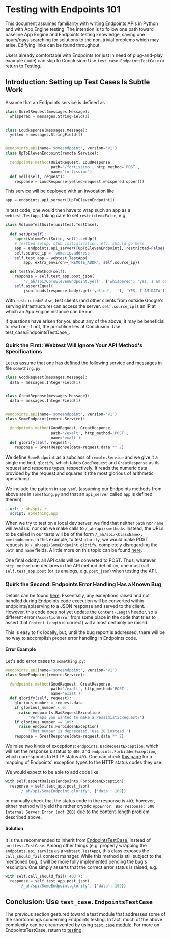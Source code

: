 <!--
Copyright 2015 The Chromium Authors. All rights reserved.
Use of this source code is governed by a BSD-style license that can be
found in the LICENSE file.
-->

# Testing with Endpoints 101

This document assumes familiarity with writing Endpoints APIs in Python
and with App Engine testing. The intention is to follow one path toward
baseline App Engine and Endpoints testing knowledge, saving one hours/days
searching for solutions to the non-trivial problems which may
arise. Edifying links can be found throughout.

Users already comfortable with Endpoints (or just in need of
plug-and-play example code) can skip to
Conclusion: Use `test_case.EndpointsTestCase` or return to
[Testing](testing.md).

## Introduction: Setting up Test Cases Is Subtle Work

Assume that an Endpoints service is defined as

```python
class QuietRequest(messages.Message):
  whispered = messages.StringField(1)


class LoudReponse(messages.Message):
  yelled = messages.StringField(1)


@endpoints.api(name='someendpoint', version='v1')
class UpToElevenEndpoint(remote.Service):

  @endpoints.method(QuietRequest, LoudResponse,
                    path='/fortissimo', http_method='POST',
                    name='fortissimo')
  def yell(self, request):
    response = LoudResponse(yelled=request.whispered.upper())
```

This service will be deployed with an invocation like

```python
app = endpoints.api_server([UpToElevenEndpoint])
```

In test code, one would then have to wrap such an app as a
`webtest.TestApp`, taking care to set `restricted=False`, e.g.

```python
class VolumeTestSuite(unittest.TestCase):

  def setUp(self):
    super(VolumeTestSuite, self).setUp()
    # testbed setup, stub initialization, etc. should go here
    app = endpoints.api_server([UpToElevenEndpoint], restricted=False)
    self.source_ip = 'some.ip.address'
    self.test_app = webtest.TestApp(
        app, extra_environ={'REMOTE_ADDR', self.source_ip})

  def testYellMethod(self):
    response = self.test_app.post_json(
        '/_ah/spi/UpToElevenEndpoint.yell', {'whispered': 'yes, I am data'})
    self.assertEqual(
        json.loads(response.body).get('yelled', ''), 'YES, I AM DATA')
```

With `restricted=False`, test clients (and other clients from outside
Google's serving infrastructure) can access the server. `self.source_ip`
is an IP at which an App Engine instance can be run.

If questions have arisen for you about any of the above, it may be
beneficial to read on; if not, the punchline lies at
Conclusion: Use test\_case.EndpointsTestCase\_.

### Quirk the First: Webtest Will Ignore Your API Method's Specifications

Let us assume that one has defined the following service and messages in
file `something.py`:

```python
class GoodRequest(messages.Message):
  data = messages.IntegerField(1)


class GreatReponse(messages.Message):
  data = messages.IntegerField(1)


@endpoints.api(name='someendpoint', version='v1')
class SomeEndpoint(remote.Service):

  @endpoints.method(GoodRequest, GreatResponse,
                    path='/exalt', http_method='POST',
                    name='exalt')
  def glorify(self, request):
    response = GreatResponse(data=request.data ** 2)
```

We define `SomeEndpoint` as a subclass of `remote.Service` and we give
it a single method, `glorify`, which takes `GoodRequest` and
`GreatResponse` as its request and response types, respectively. It
reads the numeric data provided by the request and squares it (the most
glorious of arithmetic operations).

We include the pattern in `app.yaml` (assuming our Endpoints methods
from above are in `something.py` and that an `api_server` called `app` is
defined therein):

```yaml
- url: /_ah/spi/.*
  script: something.app
```

When we try to test on a local dev server, we find that neither `path`
nor `name` will avail us, nor can we make calls to `/_ah/api/<method>`.
Instead, the URLs to be called in our tests will be of the form
`/_ah/spi/<ClassName>.<methodname>`. In this example, to test `glorify`,
we would make POST requests to `/_ah/spi/SomeEndpoint.glorify`,
completely disregarding the `path` and `name` fields. A little more on
this topic can be found
[here](http://stackoverflow.com/questions/20384743/how-to-unit-test-google-cloud-endpoints).

One final oddity: all API calls will be converted to POST. Thus,
whatever `http_method` one declares in the API method definition, one
must call `self.test_app.post` (or its analogs, e.g. `post_json`) when
testing the API.

### Quirk the Second: Endpoints Error Handling Has a Known Bug

Details can be found
[here](https://code.google.com/p/googleappengine/issues/detail?id=10544).
Essentially, any exceptions raised and not handled during Endpoints code
execution will be converted within endpoints/apiserving to a JSON
response and served to the client. However, this code does not yet
update the `Content-Length` header, so a different error
(`AssertionError` from some place in the code that tries to assert that
`Content-Length` is correct) will almost certainly be raised.

This is easy to fix locally, but, until the bug report is addressed,
there will be no way to accomplish proper error handling in Endpoints
code.

#### Error Example

Let's add error cases to `something.py`:

```python
@endpoints.api(name='someendpoint', version='v1')
class SomeEndpoint(remote.Service):

  @endpoints.method(GoodRequest, GreatResponse,
                    path='/exalt', http_method='POST',
                    name='exalt')
  def glorify(self, request):
    glorious_number = request.data
    if glorious_number < 0:
      raise endpoints.BadRequestException(
          'Perhaps you wanted to make a PessimisticRequest?')
    if glorious_number == 109:
      raise endpoints.ForbiddenException(
          'That number is deprecated. Use 28 instead.')
    response = GreatResponse(data=request.data ** 2)
```

We raise two kinds of exceptions: `endpoints.BadRequestException`, which
will set the response's status to `400`, and
`endpoints.ForbiddenException`, which corresponds to HTTP status `403`.
One can check [this
page](https://cloud.google.com/appengine/docs/python/endpoints/exceptions)
for a mapping of Endpoints' exception types to the HTTP status codes
they use.

We would expect to be able to add code like

```python
with self.assertRaises(endpoints.ForbiddenException):
  response = self.test_app.post_json(
      '/_ah/spi/SomeEndpoint.glorify', {'data': 109})
```

or manually check that the status code in the response is `403`;
however, either method will yield the rather cryptic
`AppError: Bad response: 500 Internal Server Error (not 200)` due to the
content-length problem described above.

#### Solution

It is thus recommended to inherit from
[EndpointsTestCase](https://chromium.googlesource.com/infra/swarming/+/master/appengine/components/support/test_case.py),
instead of `unittest.TestCase`. Among other things (e.g. properly wrapping
the `endpoints.api_service` as a `webtest.TestApp`), this class exposes
the `call_should_fail` context manager. While this method is still
subject to the mentioned bug, it will be more fully implemented pending
the bug's resolution. One simply asserts that the correct error status
is raised, e.g.

```python
with self.call_should_fail('403'):
  response = self.test_app.post_json(
      '/_ah/spi/SomeEndpoint.glorify', {'data': 109})
```

## Conclusion: Use `test_case.EndpointsTestCase`

The previous section gestured toward a test module that addresses some
of the shortcomings concerning Endpoints testing. In fact, much of the
above complexity can be circumvented by using
[`test_case` module](https://chromium.googlesource.com/infra/swarming/+/master/appengine/components/support/test_case.py).
For more on EndpointsTestCase, return to [testing](testing.md).
